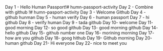 Day 1 - Hello Human Passport!# humn-passport-activity
Day 2 - Combine with github !# humn-pasport-activity
Day 3 - Welcome Github
Day 4 - github hunman
Day 5 - human verify
Day 6 - human passport 
Day 7 - hi github
Day 8 - verify human
Day 9 - tada github
Day 10- welcome 
Day 11- good morning
Day 12- so good github
Day 13- good morning github
Day 14- hello github
Day 15- github number one
Day 16- morining morning
Day 17- how are you github
Day 18- goog hithub
Day 19- Github morning
Day 20- human github
Day 21- Hi everyone
Day 22- nice to meet you
